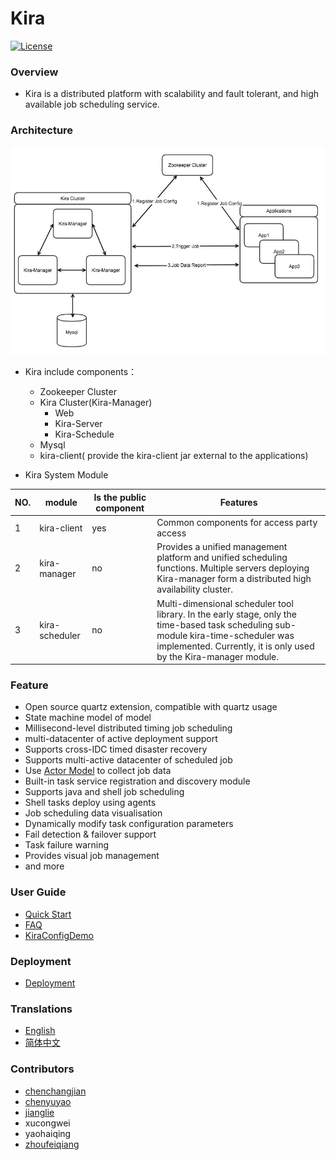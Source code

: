 # Kira
[![License](https://img.shields.io/badge/license-Apache--2.0-blue.svg)](http://www.apache.org/licenses/LICENSE-2.0)

### Overview
* Kira is a distributed platform with scalability and fault tolerant, and high available job scheduling service.


### Architecture

![Kira_architecture](kira-manager/src/main/resources/files/Kira_architecture.jpg)


* Kira include components：
    * Zookeeper Cluster
    * Kira Cluster(Kira-Manager)
        * Web
        * Kira-Server
        * Kira-Schedule 
    * Mysql
    * kira-client(
provide the kira-client jar external to the applications)
 
 
* Kira System Module 
 
| NO. | module | Is the public component | Features |
| --- | --- | --- | --- |
| 1 | kira-client  | yes | Common components for access party access|
| 2 | kira-manager | no | Provides a unified management platform and unified scheduling functions. Multiple servers deploying Kira-manager form a distributed high availability cluster. |
| 3 | kira-scheduler | no | Multi-dimensional scheduler tool library. In the early stage, only the time-based task scheduling sub-module kira-time-scheduler was implemented. Currently, it is only used by the Kira-manager module.| 


### Feature

- Open source quartz extension, compatible with quartz usage
- State machine model of model
- Millisecond-level distributed timing job scheduling
- multi-datacenter of active deployment support
- Supports cross-IDC timed disaster recovery
- Supports multi-active datacenter of scheduled job
- Use [Actor Model](https://akka.io/) to collect job data
- Built-in task service registration and discovery module
- Supports java and shell job scheduling
- Shell tasks deploy using agents
- Job scheduling data visualisation
- Dynamically modify task configuration parameters
- Fail detection & failover support
- Task failure warning
- Provides visual job management
- and more

### User Guide
- [Quick Start](QuickStart.md)
- [FAQ](FAQ.md)
- [KiraConfigDemo](KiraConfigDemo.md)


### Deployment
- [Deployment](Deployment.md)

### Translations

* [English](README.md)
* [简体中文](zh/README.md)

### Contributors


* [chenchangjian](https://github.com/ccj119)
* [chenyuyao](https://github.com/CYYemily)
* [jianglie](https://github.com/ArcherJ)
* xucongwei
* yaohaiqing
* [zhoufeiqiang](https://github.com/DavidZ1)



